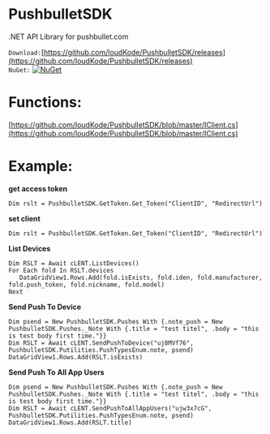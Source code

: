 # PushbulletSDK
.NET API Library for pushbullet.com


`Download:`[https://github.com/loudKode/PushbulletSDK/releases](https://github.com/loudKode/PushbulletSDK/releases)<br>
`NuGet:`
[![NuGet](https://img.shields.io/nuget/v/DeQmaTech.PushbulletSDK.svg?style=flat-square&logo=nuget)](https://www.nuget.org/packages/DeQmaTech.PushbulletSDK)<br>

# Functions:
[https://github.com/loudKode/PushbulletSDK/blob/master/IClient.cs](https://github.com/loudKode/PushbulletSDK/blob/master/IClient.cs)

# Example:
**get access token**
```vb.net
Dim rslt = PushbulletSDK.GetToken.Get_Token("ClientID", "RedirectUrl")
```

**set client**
```vb.net
Dim rslt = PushbulletSDK.GetToken.Get_Token("ClientID", "RedirectUrl")
```

**List Devices**
```vb.net
Dim RSLT = Await cLENT.ListDevices()
For Each fold In RSLT.devices
   DataGridView1.Rows.Add(fold.isExists, fold.iden, fold.manufacturer, fold.push_token, fold.nickname, fold.model)
Next
```

**Send Push To Device**
```vb.net
Dim psend = New PushbulletSDK.Pushes With {.note_push = New PushbulletSDK.Pushes._Note With {.title = "test titel", .body = "this is test body first time."}}
Dim RSLT = Await cLENT.SendPushToDevice("uj8MVf76", PushbulletSDK.Putilities.PushTypesEnum.note, psend)
DataGridView1.Rows.Add(RSLT.isExists)
```

**Send Push To All App Users**
```vb.net
Dim psend = New PushbulletSDK.Pushes With {.note_push = New PushbulletSDK.Pushes._Note With {.title = "test titel", .body = "this is test body first time."}}
Dim RSLT = Await cLENT.SendPushToAllAppUsers("ujw3x7cG", PushbulletSDK.Putilities.PushTypesEnum.note, psend)
DataGridView1.Rows.Add(RSLT.title)
```

